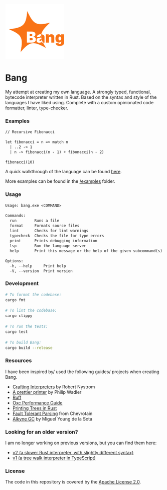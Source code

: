 <img src="./logo.svg" height="175px">

# Bang

My attempt at creating my own language. A strongly typed, functional, bytecode interpreter written in Rust. Based on the syntax and style of the languages I have liked using. Complete with a custom opinionated code formatter, linter, type-checker.

### Examples

```bang
// Recursive Fibonacci

let fibonacci = n => match n
  | ..2 -> 1
  | n -> fibonacci(n - 1) + fibonacci(n - 2)

fibonacci(10)
```

A quick walkthrough of the language can be found [here](/examples/syntax.bang).

More examples can be found in the [/examples](./examples/) folder.

### Usage

```
Usage: bang.exe <COMMAND>

Commands:
  run        Runs a file
  format     Formats source files
  lint       Checks for lint warnings
  typecheck  Checks the file for type errors
  print      Prints debugging information
  lsp        Run the language server
  help       Print this message or the help of the given subcommand(s)

Options:
  -h, --help     Print help
  -V, --version  Print version
```

### Development

```sh
# To format the codebase:
cargo fmt

# To lint the codebase:
cargo clippy

# To run the tests:
cargo test

# To build Bang:
cargo build --release
```

### Resources

I have been inspired by/ used the following guides/ projects when creating Bang.

- [Crafting Interpreters](https://craftinginterpreters.com/) by Robert Nystrom
- [A prettier printer](https://homepages.inf.ed.ac.uk/wadler/papers/prettier/prettier.pdf) by Philip Wadler
- [Ruff](https://github.com/astral-sh/ruff)
- [Oxc Performance Guide](https://oxc-project.github.io/docs/learn/performance.html)
- [Printing Trees in Rust](https://www.georgevreilly.com/blog/2023/01/24/TreeInRust2PrintingTrees.html)
- [Fault Tolerant Parsing](https://chevrotain.io/docs/tutorial/step4_fault_tolerance.html) from Chevrotain
- [Alkyne GC](https://mcyoung.xyz/2022/06/07/alkyne-gc/) by Miguel Young de la Sota

### Looking for an older version?

I am no longer working on previous versions, but you can find them here:

- [v2 (a slower Rust interpreter, with slightly different syntax)](https://github.com/brownben/bang2)
- [v1 (a tree walk interpreter in TypeScript)](https://github.com/brownben/bang/releases/tag/JS)

### License

The code in this repository is covered by the [Apache License 2.0](./LICENSE).
